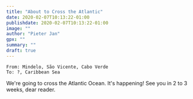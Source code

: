 ```yaml
---
title: "About to Cross the Atlantic"
date: 2020-02-07T10:13:22-01:00
publishdate: 2020-02-07T10:13:22-01:00
image: ""
author: "Pieter Jan"
gpx: ""
summary: ""
draft: true
---
```


`From: Mindelo, São Vicente, Cabo Verde`<br/>
`To: ?, Caribbean Sea`

We're going to cross the Atlantic Ocean. It's happening! See you in 2 to 3 weeks, dear reader.
